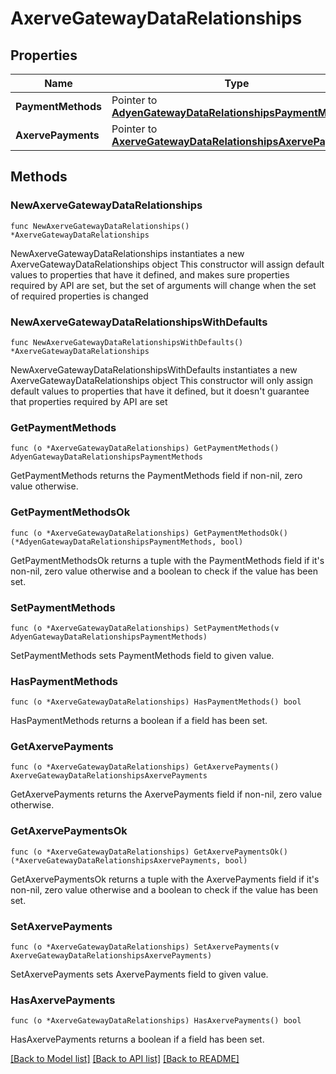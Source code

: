 # AxerveGatewayDataRelationships

## Properties

Name | Type | Description | Notes
------------ | ------------- | ------------- | -------------
**PaymentMethods** | Pointer to [**AdyenGatewayDataRelationshipsPaymentMethods**](AdyenGatewayDataRelationshipsPaymentMethods.md) |  | [optional] 
**AxervePayments** | Pointer to [**AxerveGatewayDataRelationshipsAxervePayments**](AxerveGatewayDataRelationshipsAxervePayments.md) |  | [optional] 

## Methods

### NewAxerveGatewayDataRelationships

`func NewAxerveGatewayDataRelationships() *AxerveGatewayDataRelationships`

NewAxerveGatewayDataRelationships instantiates a new AxerveGatewayDataRelationships object
This constructor will assign default values to properties that have it defined,
and makes sure properties required by API are set, but the set of arguments
will change when the set of required properties is changed

### NewAxerveGatewayDataRelationshipsWithDefaults

`func NewAxerveGatewayDataRelationshipsWithDefaults() *AxerveGatewayDataRelationships`

NewAxerveGatewayDataRelationshipsWithDefaults instantiates a new AxerveGatewayDataRelationships object
This constructor will only assign default values to properties that have it defined,
but it doesn't guarantee that properties required by API are set

### GetPaymentMethods

`func (o *AxerveGatewayDataRelationships) GetPaymentMethods() AdyenGatewayDataRelationshipsPaymentMethods`

GetPaymentMethods returns the PaymentMethods field if non-nil, zero value otherwise.

### GetPaymentMethodsOk

`func (o *AxerveGatewayDataRelationships) GetPaymentMethodsOk() (*AdyenGatewayDataRelationshipsPaymentMethods, bool)`

GetPaymentMethodsOk returns a tuple with the PaymentMethods field if it's non-nil, zero value otherwise
and a boolean to check if the value has been set.

### SetPaymentMethods

`func (o *AxerveGatewayDataRelationships) SetPaymentMethods(v AdyenGatewayDataRelationshipsPaymentMethods)`

SetPaymentMethods sets PaymentMethods field to given value.

### HasPaymentMethods

`func (o *AxerveGatewayDataRelationships) HasPaymentMethods() bool`

HasPaymentMethods returns a boolean if a field has been set.

### GetAxervePayments

`func (o *AxerveGatewayDataRelationships) GetAxervePayments() AxerveGatewayDataRelationshipsAxervePayments`

GetAxervePayments returns the AxervePayments field if non-nil, zero value otherwise.

### GetAxervePaymentsOk

`func (o *AxerveGatewayDataRelationships) GetAxervePaymentsOk() (*AxerveGatewayDataRelationshipsAxervePayments, bool)`

GetAxervePaymentsOk returns a tuple with the AxervePayments field if it's non-nil, zero value otherwise
and a boolean to check if the value has been set.

### SetAxervePayments

`func (o *AxerveGatewayDataRelationships) SetAxervePayments(v AxerveGatewayDataRelationshipsAxervePayments)`

SetAxervePayments sets AxervePayments field to given value.

### HasAxervePayments

`func (o *AxerveGatewayDataRelationships) HasAxervePayments() bool`

HasAxervePayments returns a boolean if a field has been set.


[[Back to Model list]](../README.md#documentation-for-models) [[Back to API list]](../README.md#documentation-for-api-endpoints) [[Back to README]](../README.md)


